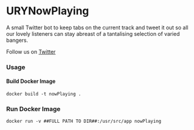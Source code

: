 # URYNowPlaying
A small Twitter bot to keep tabs on the current track and tweet it out so all our lovely listeners can stay abreast of a tantalising selection of varied bangers.

Follow us on [Twitter](https://twitter.com/URYNowPlaying)

### Usage

#### Build Docker Image

```docker build -t nowPlaying .```

### Run Docker Image

```docker run -v ##FULL PATH TO DIR##:/usr/src/app nowPlaying```